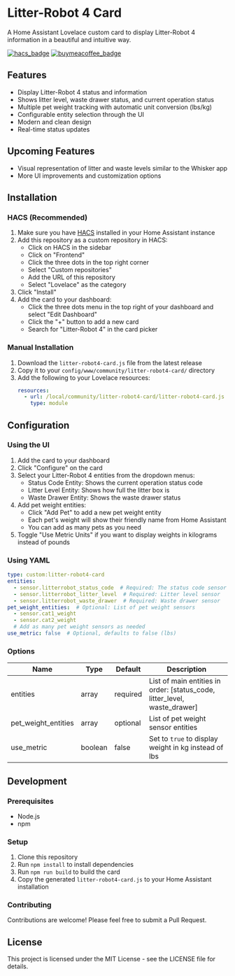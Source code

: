 # Litter-Robot 4 Card

A Home Assistant Lovelace custom card to display Litter-Robot 4 information in a beautiful and intuitive way.

[![hacs_badge](https://img.shields.io/badge/HACS-Custom-orange.svg)](https://github.com/custom-components/hacs)
[![buymeacoffee_badge](https://img.shields.io/badge/Buy%20me%20a%20coffee-%23FFDD00?style=flat&logo=buy-me-a-coffee&logoColor=black)](https://www.buymeacoffee.com/seba.gent)

## Features

- Display Litter-Robot 4 status and information
- Shows litter level, waste drawer status, and current operation status
- Multiple pet weight tracking with automatic unit conversion (lbs/kg)
- Configurable entity selection through the UI
- Modern and clean design
- Real-time status updates

## Upcoming Features

- Visual representation of litter and waste levels similar to the Whisker app
- More UI improvements and customization options

## Installation

### HACS (Recommended)

1. Make sure you have [HACS](https://hacs.xyz) installed in your Home Assistant instance
2. Add this repository as a custom repository in HACS:
   - Click on HACS in the sidebar
   - Click on "Frontend"
   - Click the three dots in the top right corner
   - Select "Custom repositories"
   - Add the URL of this repository
   - Select "Lovelace" as the category
3. Click "Install"
4. Add the card to your dashboard:
   - Click the three dots menu in the top right of your dashboard and select "Edit Dashboard"
   - Click the "+" button to add a new card
   - Search for "Litter-Robot 4" in the card picker

### Manual Installation

1. Download the `litter-robot4-card.js` file from the latest release
2. Copy it to your `config/www/community/litter-robot4-card/` directory
3. Add the following to your Lovelace resources:
   ```yaml
   resources:
     - url: /local/community/litter-robot4-card/litter-robot4-card.js
       type: module
   ```

## Configuration

### Using the UI

1. Add the card to your dashboard
2. Click "Configure" on the card
3. Select your Litter-Robot 4 entities from the dropdown menus:
   - Status Code Entity: Shows the current operation status code
   - Litter Level Entity: Shows how full the litter box is
   - Waste Drawer Entity: Shows the waste drawer status
4. Add pet weight entities:
   - Click "Add Pet" to add a new pet weight entity
   - Each pet's weight will show their friendly name from Home Assistant
   - You can add as many pets as you need
5. Toggle "Use Metric Units" if you want to display weights in kilograms instead of pounds

### Using YAML

```yaml
type: custom:litter-robot4-card
entities:
  - sensor.litterrobot_status_code  # Required: The status code sensor
  - sensor.litterrobot_litter_level  # Required: Litter level sensor
  - sensor.litterrobot_waste_drawer  # Required: Waste drawer sensor
pet_weight_entities:  # Optional: List of pet weight sensors
  - sensor.cat1_weight
  - sensor.cat2_weight
  # Add as many pet weight sensors as needed
use_metric: false  # Optional, defaults to false (lbs)
```

### Options

| Name | Type | Default | Description |
|------|------|---------|-------------|
| entities | array | required | List of main entities in order: [status_code, litter_level, waste_drawer] |
| pet_weight_entities | array | optional | List of pet weight sensor entities |
| use_metric | boolean | false | Set to `true` to display weight in kg instead of lbs |

## Development

### Prerequisites

- Node.js
- npm

### Setup

1. Clone this repository
2. Run `npm install` to install dependencies
3. Run `npm run build` to build the card
4. Copy the generated `litter-robot4-card.js` to your Home Assistant installation

### Contributing

Contributions are welcome! Please feel free to submit a Pull Request.

## License

This project is licensed under the MIT License - see the LICENSE file for details. 